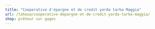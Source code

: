 ```yaml
---
title: "Cooperative d'épargne et de credit yarda tarka Maggia"
url: /tahoua/cooperative-depargne-et-de-credit-yarda-tarka-maggia/
shop: prêteur sur gages
---
```

